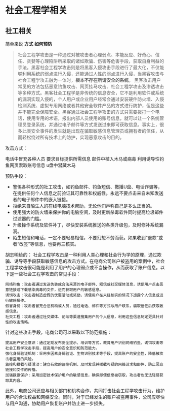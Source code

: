 # 社会工程学相关

## 社工相关

简单来说 **方式** **如何预防**

> 社会工程学攻击是一种通过对被攻击者心理弱点、本能反应、好奇心、信任、贪婪等心理陷阱所采取的诸如欺骗、伤害等危害手段，获取自身利益的手法。黑客社会工程学攻击则是将黑客入侵攻击手段进行了最大化，不仅能够利用系统的弱点进行入侵，还能通过人性的弱点进行入侵，当黑客攻击与社会工程学攻击融为一体时，**根本不存在所谓安全的系统**。 黑客攻击用户常见的方法包括恶意钓鱼攻击、网页挂马攻击、社会工程学攻击及渗透攻击等多种方式。黑客社会工程学是非传统的信息安全，它不是利用软件或系统的漏洞实现入侵的，个人用户或企业用户经常会通过安装硬件防火墙、入侵检测系统、虚拟专用网络或者其他安全软件产品的方式进行防护，但是这些并不能完全保障安全。黑客通过社会工程学攻击的方式只需要拨打一个电话，使用专用的术语，报出内部人员使用的账号信息，就可以让一个系统管理员登录系统，并通过电子邮件等方式发送过来即可获取信息。事实上，很多此类安全事件的发生就是出现在骗取敏感信息管理员或拥有者的信任，从而轻松绕过所有技术上的防护，实现恶意攻击的目的。

攻击方式：

电话中冒充各种人员 要求目标提供所需信息 邮件中植入木马或病毒 利用诱导性钓鱼网页索取账号信息 u盘中潜藏木马

预防手段：

* 警惕各种形式的社工攻击，如钓鱼邮件、钓鱼短信、撒播U盘、电话诈骗等，在提供任何个人信息之前验证其可靠性和权威性。永远不要点击来自未知发送者的电子邮件中的嵌入链接。
* 拒绝来自陌生人的在线电脑技术帮助，无论他们声称自己是多么正当的。
* 使用强大的防火墙来保护你的电脑空间，及时更新杀毒软件同时提高垃圾邮件过滤器的门槛。
* 升级操作系统及软件补丁，尽快安装系统推送的各类升级包，及时修补系统漏洞。
* 陌生短信和电话，一定不要轻易相信，不要幻想不劳而获。如果收到“退款”或者“改签”等信息，也要再三核实。

胡志明给的： 社会工程学攻击是一种利用人类心理和社会行为学的原理，通过欺骗、诱导等手段获取敏感信息的攻击方式。在电商公司账户被盗用的案例中，社会工程学攻击很可能是利用了用户的心理弱点或不当操作，从而获取了账户信息。以下是一些社会工程学攻击的常见手段：

```
网络钓鱼：攻击者通过发送伪装成合法来源的电子邮件、短信或社交媒体消息，诱使用户点击恶意链接或下载感染病毒的文件，进而获取用户的敏感信息。
诱饵攻击：攻击者制造虚假的优惠活动或奖励，诱使用户在未经核实的情况下透露个人信息或进行敏感操作。
假冒身份：攻击者冒充合法机构或人员，通过电话、邮件等方式与用户联系，骗取信任后获取敏感信息。
社交工程：攻击者通过社交媒体、论坛等渠道搜集用户的个人信息，利用这些信息制定更具针对性的攻击策略。
```

针对这些攻击手段，电商公司可以采取以下防范措施：

```
提高用户安全意识：通过定期发布安全提示、培训等方式，教育用户识别网络钓鱼、诱饵攻击等社会工程学攻击手段，提高用户的安全意识和防范能力。
强化身份验证机制：采用多因素身份验证、生物识别技术等手段，提高账户的安全性，降低被攻击者盗用的风险。
监控和拦截可疑活动：建立有效的监控机制，及时发现并拦截可疑的网络请求和邮件，防止恶意链接和文件的传播。
加强数据保护：采用加密技术保护用户的敏感信息，确保即使信息被窃取，攻击者也无法轻易获取其内容。
```

此外，电商公司还应与相关部门和机构合作，共同打击社会工程学攻击行为，维护用户的合法权益和网络安全。同时，对于已经发生的账户被盗用事件，公司应尽快与用户沟通，协助用户恢复账户并防止进一步损失。
